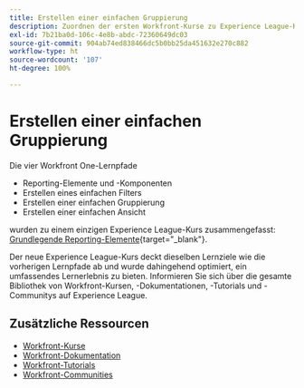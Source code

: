 ```yaml
---
title: Erstellen einer einfachen Gruppierung
description: Zuordnen der ersten Workfront-Kurse zu Experience League-Kursen
exl-id: 7b21ba0d-106c-4e8b-abdc-72360649dc03
source-git-commit: 904ab74ed838466dc5b0bb25da451632e270c882
workflow-type: ht
source-wordcount: '107'
ht-degree: 100%

---
```


# Erstellen einer einfachen Gruppierung

Die vier Workfront One-Lernpfade

* Reporting-Elemente und -Komponenten
* Erstellen eines einfachen Filters
* Erstellen einer einfachen Gruppierung
* Erstellen einer einfachen Ansicht

wurden zu einem einzigen Experience League-Kurs zusammengefasst: [Grundlegende Reporting-Elemente](https://experienceleague.adobe.com/?recommended=Workfront-U-1-2022.1.reporting&amp;lang=de){target="_blank"}.

Der neue Experience League-Kurs deckt dieselben Lernziele wie die vorherigen Lernpfade ab und wurde dahingehend optimiert, ein umfassendes Lernerlebnis zu bieten.  Informieren Sie sich über die gesamte Bibliothek von Workfront-Kursen, -Dokumentationen, -Tutorials und -Communitys auf Experience League.

## Zusätzliche Ressourcen

* [Workfront-Kurse](https://experienceleague.adobe.com/?lang=de&amp;Solution=Workfront#courses)
* [Workfront-Dokumentation](https://experienceleague.adobe.com/docs/workfront.html?lang=de)
* [Workfront-Tutorials](https://experienceleague.adobe.com/docs/workfront-learn/tutorials-workfront/home.html?lang=de)
* [Workfront-Communities](https://experienceleaguecommunities.adobe.com/t5/workfront/ct-p/workfront)
